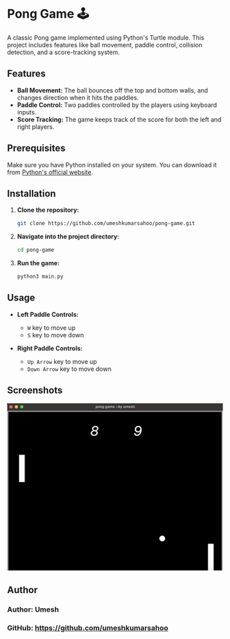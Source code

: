 # Pong Game 🕹️

A classic Pong game implemented using Python's Turtle module. This project includes features like ball movement, paddle control, collision detection, and a score-tracking system.

## Features

- **Ball Movement:** The ball bounces off the top and bottom walls, and changes direction when it hits the paddles.
- **Paddle Control:** Two paddles controlled by the players using keyboard inputs.
- **Score Tracking:** The game keeps track of the score for both the left and right players.

## Prerequisites

Make sure you have Python installed on your system. You can download it from [Python's official website](https://www.python.org/downloads/).

## Installation

1. **Clone the repository:**

    ```bash
    git clone https://github.com/umeshkumarsahoo/pong-game.git
    ```

2. **Navigate into the project directory:**

    ```bash
    cd pong-game
    ```

3. **Run the game:**

    ```bash
    python3 main.py
    ```

## Usage

- **Left Paddle Controls:**
  - `W` key to move up
  - `S` key to move down

- **Right Paddle Controls:**
  - `Up Arrow` key to move up
  - `Down Arrow` key to move down

## Screenshots

![Pong Game Screenshot](pong.png)

## Author

### Author: Umesh
### GitHub: https://github.com/umeshkumarsahoo
